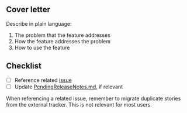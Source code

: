 ## Cover letter

Describe in plain language:

1. The problem that the feature addresses
2. How the feature addresses the problem
3. How to use the feature

## Checklist
- [ ] Reference related [issue](https://github.com/vectorizedio/redpanda/issues)
- [ ] Update [PendingReleaseNotes.md](https://github.com/dotnwat/redpanda/blob/dev/PendingReleaseNotes.md), if relevant

When referencing a related issue, remember to migrate duplicate stories from the
external tracker. This is not relevant for most users.
